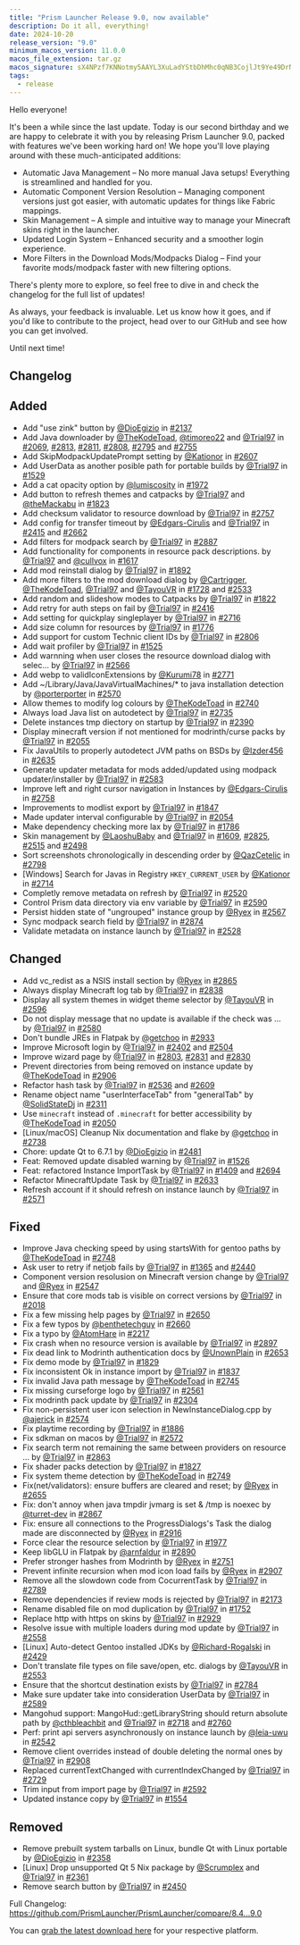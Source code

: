 ```yaml
---
title: "Prism Launcher Release 9.0, now available"
description: Do it all, everything!
date: 2024-10-20
release_version: "9.0"
minimum_macos_version: 11.0.0
macos_file_extension: tar.gz
macos_signature: sX4NPzf7KNNotmy5AAYL3XuLadYStbDhMhc0qNB3CojlJt9Ye49DrNzXCBQ1zSwS22NGoJkt8vNRnOLuJFwlDg==
tags:
  - release
---
```


Hello everyone!

It's been a while since the last update. Today is our second birthday and we are happy to celebrate it with you by releasing Prism Launcher 9.0, packed with features we've been working hard on! We hope you'll love playing around with these much-anticipated additions:

- Automatic Java Management – No more manual Java setups! Everything is streamlined and handled for you.
- Automatic Component Version Resolution – Managing component versions just got easier, with automatic updates for things like Fabric mappings.
- Skin Management – A simple and intuitive way to manage your Minecraft skins right in the launcher.
- Updated Login System – Enhanced security and a smoother login experience.
- More Filters in the Download Mods/Modpacks Dialog – Find your favorite mods/modpack faster with new filtering options.

There's plenty more to explore, so feel free to dive in and check the changelog for the full list of updates!

As always, your feedback is invaluable. Let us know how it goes, and if you'd like to contribute to the project, head over to our GitHub and see how you can get involved.

Until next time!

## Changelog

## Added

- Add "use zink" button by [@DioEgizio](https://github.com/DioEgizio) in [#2137](https://github.com/PrismLauncher/PrismLauncher/pull/2137)
- Add Java downloader by [@TheKodeToad](https://github.com/TheKodeToad), [@timoreo22](https://github.com/timoreo22) and [@Trial97](https://github.com/Trial97) in [#2069](https://github.com/PrismLauncher/PrismLauncher/pull/2069), [#2813](https://github.com/PrismLauncher/PrismLauncher/pull/2813), [#2811](https://github.com/PrismLauncher/PrismLauncher/pull/2811), [#2808](https://github.com/PrismLauncher/PrismLauncher/pull/2808), [#2795](https://github.com/PrismLauncher/PrismLauncher/pull/2795) and [#2755](https://github.com/PrismLauncher/PrismLauncher/pull/2755)
- Add SkipModpackUpdatePrompt setting by [@Kationor](https://github.com/Kationor) in [#2607](https://github.com/PrismLauncher/PrismLauncher/pull/2607)
- Add UserData as another posible path for portable builds by [@Trial97](https://github.com/Trial97) in [#1529](https://github.com/PrismLauncher/PrismLauncher/pull/1529)
- Add a cat opacity option by [@lumiscosity](https://github.com/lumiscosity) in [#1972](https://github.com/PrismLauncher/PrismLauncher/pull/1972)
- Add button to refresh themes and catpacks by [@Trial97](https://github.com/Trial97) and [@theMackabu](https://github.com/theMackabu) in [#1823](https://github.com/PrismLauncher/PrismLauncher/pull/1823)
- Add checksum validator to resource download by [@Trial97](https://github.com/Trial97) in [#2757](https://github.com/PrismLauncher/PrismLauncher/pull/2757)
- Add config for transfer timeout by [@Edgars-Cirulis](https://github.com/Edgars-Cirulis) and [@Trial97](https://github.com/Trial97) in [#2415](https://github.com/PrismLauncher/PrismLauncher/pull/2415) and [#2662](https://github.com/PrismLauncher/PrismLauncher/pull/2662)
- Add filters for modpack search by [@Trial97](https://github.com/Trial97) in [#2887](https://github.com/PrismLauncher/PrismLauncher/pull/2887)
- Add functionality for components in resource pack descriptions. by [@Trial97](https://github.com/Trial97) and [@cullvox](https://github.com/cullvox) in [#1617](https://github.com/PrismLauncher/PrismLauncher/pull/1617)
- Add mod reinstall dialog by [@Trial97](https://github.com/Trial97) in [#1892](https://github.com/PrismLauncher/PrismLauncher/pull/1892)
- Add more filters to the mod download dialog by [@Cartrigger](https://github.com/Cartrigger), [@TheKodeToad](https://github.com/TheKodeToad), [@Trial97](https://github.com/Trial97) and [@TayouVR](https://github.com/TayouVR) in [#1728](https://github.com/PrismLauncher/PrismLauncher/pull/1728) and [#2533](https://github.com/PrismLauncher/PrismLauncher/pull/2533)
- Add random and slideshow modes to Catpacks by [@Trial97](https://github.com/Trial97) in [#1822](https://github.com/PrismLauncher/PrismLauncher/pull/1822)
- Add retry for auth steps on fail by [@Trial97](https://github.com/Trial97) in [#2416](https://github.com/PrismLauncher/PrismLauncher/pull/2416)
- Add setting for quickplay singleplayer by [@Trial97](https://github.com/Trial97) in [#2716](https://github.com/PrismLauncher/PrismLauncher/pull/2716)
- Add size column for resources by [@Trial97](https://github.com/Trial97) in [#1776](https://github.com/PrismLauncher/PrismLauncher/pull/1776)
- Add support for custom Technic client IDs by [@Trial97](https://github.com/Trial97) in [#2806](https://github.com/PrismLauncher/PrismLauncher/pull/2806)
- Add wait profiler by [@Trial97](https://github.com/Trial97) in [#1525](https://github.com/PrismLauncher/PrismLauncher/pull/1525)
- Add warnning when user closes the resource download dialog with selec… by [@Trial97](https://github.com/Trial97) in [#2566](https://github.com/PrismLauncher/PrismLauncher/pull/2566)
- Add webp to validIconExtensions by [@Kurumi78](https://github.com/Kurumi78) in [#2771](https://github.com/PrismLauncher/PrismLauncher/pull/2771)
- Add ~/Library/Java/JavaVirtualMachines/* to java installation detection by [@porterporter](https://github.com/porterporter) in [#2570](https://github.com/PrismLauncher/PrismLauncher/pull/2570)
- Allow themes to modify log colours by [@TheKodeToad](https://github.com/TheKodeToad) in [#2740](https://github.com/PrismLauncher/PrismLauncher/pull/2740)
- Always load Java list on autodetect by [@Trial97](https://github.com/Trial97) in [#2735](https://github.com/PrismLauncher/PrismLauncher/pull/2735)
- Delete instances tmp diectory on startup by [@Trial97](https://github.com/Trial97) in [#2390](https://github.com/PrismLauncher/PrismLauncher/pull/2390)
- Display minecraft version if not mentioned for modrinth/curse packs by [@Trial97](https://github.com/Trial97) in [#2055](https://github.com/PrismLauncher/PrismLauncher/pull/2055)
- Fix JavaUtils to properly autodetect JVM paths on BSDs by [@Izder456](https://github.com/Izder456) in [#2635](https://github.com/PrismLauncher/PrismLauncher/pull/2635)
- Generate updater metadata for mods added/updated using modpack updater/installer by [@Trial97](https://github.com/Trial97) in [#2583](https://github.com/PrismLauncher/PrismLauncher/pull/2583)
- Improve left and right cursor navigation in Instances by [@Edgars-Cirulis](https://github.com/Edgars-Cirulis) in [#2758](https://github.com/PrismLauncher/PrismLauncher/pull/2758)
- Improvements to modlist export by [@Trial97](https://github.com/Trial97) in [#1847](https://github.com/PrismLauncher/PrismLauncher/pull/1847)
- Made updater interval configurable by [@Trial97](https://github.com/Trial97) in [#2054](https://github.com/PrismLauncher/PrismLauncher/pull/2054)
- Make dependency checking more lax by [@Trial97](https://github.com/Trial97) in [#1786](https://github.com/PrismLauncher/PrismLauncher/pull/1786)
- Skin management by [@LaoshuBaby](https://github.com/LaoshuBaby) and [@Trial97](https://github.com/Trial97) in [#1609](https://github.com/PrismLauncher/PrismLauncher/pull/1609), [#2825](https://github.com/PrismLauncher/PrismLauncher/pull/2825), [#2515](https://github.com/PrismLauncher/PrismLauncher/pull/2515) and [#2498](https://github.com/PrismLauncher/PrismLauncher/pull/2498)
- Sort screenshots chronologically in descending order by [@QazCetelic](https://github.com/QazCetelic) in [#2798](https://github.com/PrismLauncher/PrismLauncher/pull/2798)
- [Windows] Search for Javas in Registry `HKEY_CURRENT_USER` by [@Kationor](https://github.com/Kationor) in [#2714](https://github.com/PrismLauncher/PrismLauncher/pull/2714)
- Completly remove metadata on refresh by [@Trial97](https://github.com/Trial97) in [#2520](https://github.com/PrismLauncher/PrismLauncher/pull/2520)
- Control Prism data directory via env variable by [@Trial97](https://github.com/Trial97) in [#2590](https://github.com/PrismLauncher/PrismLauncher/pull/2590)
- Persist hidden state of "ungrouped" instance group by [@Ryex](https://github.com/Ryex) in [#2567](https://github.com/PrismLauncher/PrismLauncher/pull/2567)
- Sync modpack search field by [@Trial97](https://github.com/Trial97) in [#2874](https://github.com/PrismLauncher/PrismLauncher/pull/2874)
- Validate metadata on instance launch  by [@Trial97](https://github.com/Trial97) in [#2528](https://github.com/PrismLauncher/PrismLauncher/pull/2528)

## Changed

- Add vc_redist as a NSIS install section by [@Ryex](https://github.com/Ryex) in [#2865](https://github.com/PrismLauncher/PrismLauncher/pull/2865)
- Always display Minecraft log tab by [@Trial97](https://github.com/Trial97) in [#2838](https://github.com/PrismLauncher/PrismLauncher/pull/2838)
- Display all system themes in widget theme selector by [@TayouVR](https://github.com/TayouVR) in [#2596](https://github.com/PrismLauncher/PrismLauncher/pull/2596)
- Do not display message that no update is available if the check was … by [@Trial97](https://github.com/Trial97) in [#2580](https://github.com/PrismLauncher/PrismLauncher/pull/2580)
- Don't bundle JREs in Flatpak by [@getchoo](https://github.com/getchoo) in [#2933](https://github.com/PrismLauncher/PrismLauncher/pull/2933)
- Improve Microsoft login by [@Trial97](https://github.com/Trial97) in [#2402](https://github.com/PrismLauncher/PrismLauncher/pull/2402) and [#2504](https://github.com/PrismLauncher/PrismLauncher/pull/2504)
- Improve wizard page by [@Trial97](https://github.com/Trial97) in [#2803](https://github.com/PrismLauncher/PrismLauncher/pull/2803), [#2831](https://github.com/PrismLauncher/PrismLauncher/pull/2831) and [#2830](https://github.com/PrismLauncher/PrismLauncher/pull/2830)
- Prevent directories from being removed on instance update by [@TheKodeToad](https://github.com/TheKodeToad) in [#2906](https://github.com/PrismLauncher/PrismLauncher/pull/2906)
- Refactor hash task by [@Trial97](https://github.com/Trial97) in [#2536](https://github.com/PrismLauncher/PrismLauncher/pull/2536) and [#2609](https://github.com/PrismLauncher/PrismLauncher/pull/2609)
- Rename object name "userInterfaceTab" from "generalTab" by [@SolidStateDj](https://github.com/SolidStateDj) in [#2311](https://github.com/PrismLauncher/PrismLauncher/pull/2311)
- Use `minecraft` instead of `.minecraft` for better accessibility by [@TheKodeToad](https://github.com/TheKodeToad) in [#2050](https://github.com/PrismLauncher/PrismLauncher/pull/2050)
- [Linux/macOS] Cleanup Nix documentation and flake by [@getchoo](https://github.com/getchoo) in [#2738](https://github.com/PrismLauncher/PrismLauncher/pull/2738)
- Chore: update Qt to 6.7.1 by [@DioEgizio](https://github.com/DioEgizio) in [#2481](https://github.com/PrismLauncher/PrismLauncher/pull/2481)
- Feat: Removed update disabled warning by [@Trial97](https://github.com/Trial97) in [#1526](https://github.com/PrismLauncher/PrismLauncher/pull/1526)
- Feat: refactored Instance ImportTask by [@Trial97](https://github.com/Trial97) in [#1409](https://github.com/PrismLauncher/PrismLauncher/pull/1409) and [#2694](https://github.com/PrismLauncher/PrismLauncher/pull/2694)
- Refactor MinecraftUpdate Task by [@Trial97](https://github.com/Trial97) in [#2633](https://github.com/PrismLauncher/PrismLauncher/pull/2633)
- Refresh account if it should refresh on instance launch by [@Trial97](https://github.com/Trial97) in [#2571](https://github.com/PrismLauncher/PrismLauncher/pull/2571)

## Fixed

- Improve Java checking speed by using startsWith for gentoo paths by [@TheKodeToad](https://github.com/TheKodeToad) in [#2748](https://github.com/PrismLauncher/PrismLauncher/pull/2748)
- Ask user to retry if netjob fails by [@Trial97](https://github.com/Trial97) in [#1365](https://github.com/PrismLauncher/PrismLauncher/pull/1365) and [#2440](https://github.com/PrismLauncher/PrismLauncher/pull/2440)
- Component version resolusion on Minecraft version change by [@Trial97](https://github.com/Trial97) and [@Ryex](https://github.com/Ryex) in [#2547](https://github.com/PrismLauncher/PrismLauncher/pull/2547)
- Ensure that core mods tab is visible on correct versions by [@Trial97](https://github.com/Trial97) in [#2018](https://github.com/PrismLauncher/PrismLauncher/pull/2018)
- Fix a few missing help pages by [@Trial97](https://github.com/Trial97) in [#2650](https://github.com/PrismLauncher/PrismLauncher/pull/2650)
- Fix a few typos by [@benthetechguy](https://github.com/benthetechguy) in [#2660](https://github.com/PrismLauncher/PrismLauncher/pull/2660)
- Fix a typo by [@AtomHare](https://github.com/AtomHare) in [#2217](https://github.com/PrismLauncher/PrismLauncher/pull/2217)
- Fix crash when no resource version is available by [@Trial97](https://github.com/Trial97) in [#2897](https://github.com/PrismLauncher/PrismLauncher/pull/2897)
- Fix dead link to Modrinth authentication docs by [@UnownPlain](https://github.com/UnownPlain) in [#2653](https://github.com/PrismLauncher/PrismLauncher/pull/2653)
- Fix demo mode by [@Trial97](https://github.com/Trial97) in [#1829](https://github.com/PrismLauncher/PrismLauncher/pull/1829)
- Fix inconsistent Ok in instance import by [@Trial97](https://github.com/Trial97) in [#1837](https://github.com/PrismLauncher/PrismLauncher/pull/1837)
- Fix invalid Java path message by [@TheKodeToad](https://github.com/TheKodeToad) in [#2745](https://github.com/PrismLauncher/PrismLauncher/pull/2745)
- Fix missing curseforge logo by [@Trial97](https://github.com/Trial97) in [#2561](https://github.com/PrismLauncher/PrismLauncher/pull/2561)
- Fix modrinth pack update by [@Trial97](https://github.com/Trial97) in [#2304](https://github.com/PrismLauncher/PrismLauncher/pull/2304)
- Fix non-persistent user icon selection in NewInstanceDialog.cpp by [@ajerick](https://github.com/ajerick) in [#2574](https://github.com/PrismLauncher/PrismLauncher/pull/2574)
- Fix playtime recording by [@Trial97](https://github.com/Trial97) in [#1886](https://github.com/PrismLauncher/PrismLauncher/pull/1886)
- Fix sdkman on macos by [@Trial97](https://github.com/Trial97) in [#2572](https://github.com/PrismLauncher/PrismLauncher/pull/2572)
- Fix search term not remaining the same between providers on resource … by [@Trial97](https://github.com/Trial97) in [#2863](https://github.com/PrismLauncher/PrismLauncher/pull/2863)
- Fix shader packs detection by [@Trial97](https://github.com/Trial97) in [#1827](https://github.com/PrismLauncher/PrismLauncher/pull/1827)
- Fix system theme detection by [@TheKodeToad](https://github.com/TheKodeToad) in [#2749](https://github.com/PrismLauncher/PrismLauncher/pull/2749)
- Fix(net/validators): ensure buffers are cleared and reset; by [@Ryex](https://github.com/Ryex) in [#2655](https://github.com/PrismLauncher/PrismLauncher/pull/2655)
- Fix: don't annoy when java tmpdir jvmarg is set & /tmp is noexec by [@turret-dev](https://github.com/turret-dev) in [#2867](https://github.com/PrismLauncher/PrismLauncher/pull/2867)
- Fix: ensure all connections to the ProgressDialogs's Task the dialog made are disconnected by [@Ryex](https://github.com/Ryex) in [#2916](https://github.com/PrismLauncher/PrismLauncher/pull/2916)
- Force clear the resource selection by [@Trial97](https://github.com/Trial97) in [#1977](https://github.com/PrismLauncher/PrismLauncher/pull/1977)
- Keep libGLU in Flatpak by [@arnfaldur](https://github.com/arnfaldur) in [#2890](https://github.com/PrismLauncher/PrismLauncher/pull/2890)
- Prefer stronger hashes from Modrinth by [@Ryex](https://github.com/Ryex) in [#2751](https://github.com/PrismLauncher/PrismLauncher/pull/2751)
- Prevent infinite recursion when mod icon load fails by [@Ryex](https://github.com/Ryex) in [#2907](https://github.com/PrismLauncher/PrismLauncher/pull/2907)
- Remove all the slowdown code from CocurrentTask by [@Trial97](https://github.com/Trial97) in [#2789](https://github.com/PrismLauncher/PrismLauncher/pull/2789)
- Remove dependencies if review mods is rejected by [@Trial97](https://github.com/Trial97) in [#2173](https://github.com/PrismLauncher/PrismLauncher/pull/2173)
- Rename disabled file on mod duplication by [@Trial97](https://github.com/Trial97) in [#1752](https://github.com/PrismLauncher/PrismLauncher/pull/1752)
- Replace http with https on skins by [@Trial97](https://github.com/Trial97) in [#2929](https://github.com/PrismLauncher/PrismLauncher/pull/2929)
- Resolve issue with multiple loaders during mod update by [@Trial97](https://github.com/Trial97) in [#2558](https://github.com/PrismLauncher/PrismLauncher/pull/2558)
- [Linux] Auto-detect Gentoo installed JDKs by [@Richard-Rogalski](https://github.com/Richard-Rogalski) in [#2429](https://github.com/PrismLauncher/PrismLauncher/pull/2429)
- Don't translate file types on file save/open, etc. dialogs by [@TayouVR](https://github.com/TayouVR) in [#2553](https://github.com/PrismLauncher/PrismLauncher/pull/2553)
- Ensure that the shortcut destination exists by [@Trial97](https://github.com/Trial97) in [#2784](https://github.com/PrismLauncher/PrismLauncher/pull/2784)
- Make sure updater take into consideration UserData by [@Trial97](https://github.com/Trial97) in [#2589](https://github.com/PrismLauncher/PrismLauncher/pull/2589)
- Mangohud support: MangoHud::getLibraryString should return absolute path by [@cthbleachbit](https://github.com/cthbleachbit) and [@Trial97](https://github.com/Trial97) in [#2718](https://github.com/PrismLauncher/PrismLauncher/pull/2718) and [#2760](https://github.com/PrismLauncher/PrismLauncher/pull/2760)
- Perf: print api servers asynchronously on instance launch by [@leia-uwu](https://github.com/leia-uwu) in [#2542](https://github.com/PrismLauncher/PrismLauncher/pull/2542)
- Remove client overrides instead of double deleting the normal ones by [@Trial97](https://github.com/Trial97) in [#2908](https://github.com/PrismLauncher/PrismLauncher/pull/2908)
- Replaced currentTextChanged with currentIndexChanged by [@Trial97](https://github.com/Trial97) in [#2729](https://github.com/PrismLauncher/PrismLauncher/pull/2729)
- Trim input from import page by [@Trial97](https://github.com/Trial97) in [#2592](https://github.com/PrismLauncher/PrismLauncher/pull/2592)
- Updated instance copy by [@Trial97](https://github.com/Trial97) in [#1554](https://github.com/PrismLauncher/PrismLauncher/pull/1554)

## Removed

- Remove prebuilt system tarballs on Linux, bundle Qt with Linux portable by [@DioEgizio](https://github.com/DioEgizio) in [#2358](https://github.com/PrismLauncher/PrismLauncher/pull/2358)
- [Linux] Drop unsupported Qt 5 Nix package by [@Scrumplex](https://github.com/Scrumplex) and [@Trial97](https://github.com/Trial97) in [#2361](https://github.com/PrismLauncher/PrismLauncher/pull/2361)
- Remove search button by [@Trial97](https://github.com/Trial97) in [#2450](https://github.com/PrismLauncher/PrismLauncher/pull/2450)

Full Changelog: <https://github.com/PrismLauncher/PrismLauncher/compare/8.4...9.0>

You can [grab the latest download here](https://prismlauncher.org/download/) for your respective platform.
